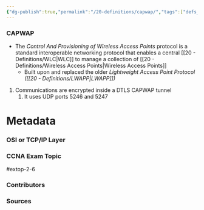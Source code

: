 ```yaml
---
{"dg-publish":true,"permalink":"/20-definitions/capwap/","tags":["defs_ccna"]}
---
```



### CAPWAP
- The *Control And Provisioning of Wireless Access Points* protocol is a standard interoperable networking protocol that enables a central [[20 - Definitions/WLC\|WLC]] to manage a collection of [[20 - Definitions/Wireless Access Points\|Wireless Access Points]]
	- Built upon and replaced the older *Lightweight Access Point Protocol ([[20 - Definitions/LWAPP\|LWAPP]])* 
1. Communications are encrypted inside a DTLS CAPWAP tunnel
	1. It uses UDP ports 5246 and 5247



# Metadata
### OSI or TCP/IP Layer

### CCNA Exam Topic
#extop-2-6
### Contributors

### Sources


